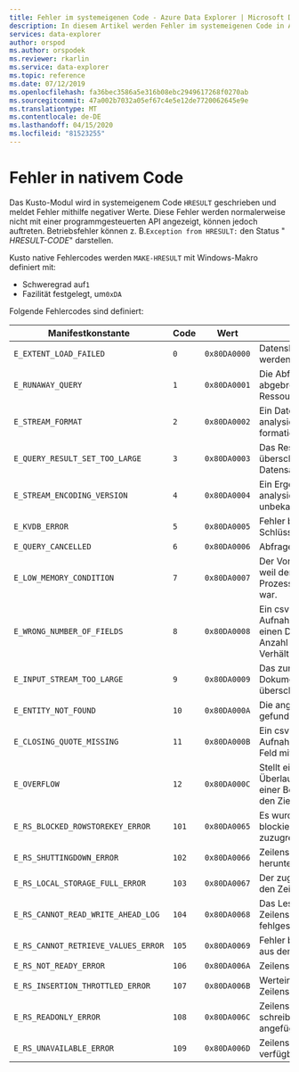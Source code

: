 ```yaml
---
title: Fehler im systemeigenen Code - Azure Data Explorer | Microsoft Docs
description: In diesem Artikel werden Fehler im systemeigenen Code in Azure Data Explorer beschrieben.
services: data-explorer
author: orspod
ms.author: orspodek
ms.reviewer: rkarlin
ms.service: data-explorer
ms.topic: reference
ms.date: 07/12/2019
ms.openlocfilehash: fa36bec3586a5e316b08ebc2949617268f0270ab
ms.sourcegitcommit: 47a002b7032a05ef67c4e5e12de7720062645e9e
ms.translationtype: MT
ms.contentlocale: de-DE
ms.lasthandoff: 04/15/2020
ms.locfileid: "81523255"
---
```

# <a name="errors-in-native-code"></a>Fehler in nativem Code

Das Kusto-Modul wird in systemeigenem Code `HRESULT` geschrieben und meldet Fehler mithilfe negativer Werte. Diese Fehler werden normalerweise nicht mit einer programmgesteuerten API angezeigt, können jedoch auftreten. Betriebsfehler können z. B.`Exception from HRESULT:` den Status " *HRESULT-CODE*" darstellen.

Kusto native Fehlercodes werden `MAKE-HRESULT` mit Windows-Makro definiert mit:

* Schweregrad auf`1`
* Fazilität festgelegt, um`0xDA`
  
Folgende Fehlercodes sind definiert:

|Manifestkonstante                  |Code |Wert        |Bedeutung                                                                                                        |
|-----------------------------------|-----|-------------|---------------------------------------------------------------------------------------------------------------|
|`E_EXTENT_LOAD_FAILED`             | `0`  |`0x80DA0000`|Datenshard konnte nicht geladen werden                                                                                  |
|`E_RUNAWAY_QUERY`                  | `1`  |`0x80DA0001`|Die Abfrageausführung wurde abgebrochen, da die zulässigen Ressourcen überschritten wurden.                                                   |
|`E_STREAM_FORMAT`                  | `2`  |`0x80DA0002`|Ein Datenstrom kann nicht analysiert werden, da er schlecht formatiert ist.                                                      |
|`E_QUERY_RESULT_SET_TOO_LARGE`     | `3`  |`0x80DA0003`|Das Resultset für diese Abfrage überschreitet die zulässigen Datensatz-/Größengrenzen.                                            |
|`E_STREAM_ENCODING_VERSION`        | `4`  |`0x80DA0004`|Ein Ergebnisstream kann nicht analysiert werden, da seine Version unbekannt ist.                                                   |
|`E_KVDB_ERROR`                     | `5`  |`0x80DA0005`|Fehler beim Ausführen eines Schlüssel-/Wertdatenbankvorgangs                                                              |
|`E_QUERY_CANCELLED`                | `6`  |`0x80DA0006`|Abfrage wurde abgebrochen                                                                                            |
|`E_LOW_MEMORY_CONDITION`           | `7`  |`0x80DA0007`|Der Vorgang wurde abgebrochen, weil der verfügbare Prozessspeicher nicht verfügbar war.                                              |
|`E_WRONG_NUMBER_OF_FIELDS`         | `8`  |`0x80DA0008`|Ein csv-Dokument, das zur Aufnahme übermittelt wird, weist einen Datensatz mit der falschen Anzahl von Feldern auf (im Verhältnis zu anderen Datensätzen)|
|`E_INPUT_STREAM_TOO_LARGE`         | `9`  |`0x80DA0009`|Das zur Einnahme übermittelte Dokument hat die zulässige Länge überschritten.                                           |
|`E_ENTITY_NOT_FOUND`               | `10` |`0x80DA000A`|Die angeforderte Entität wurde nicht gefunden.                                                                             |
|`E_CLOSING_QUOTE_MISSING`          | `11` |`0x80DA000B`|Ein csv-Dokument, das zur Aufnahme übermittelt wird, hat ein Feld mit einem fehlenden Angebot.                                        |
|`E_OVERFLOW`                       | `12` |`0x80DA000C`|Stellt einen arithmetischen Überlauffehler dar (das Ergebnis einer Berechnung ist zu groß für den Zieltyp)    |
|`E_RS_BLOCKED_ROWSTOREKEY_ERROR`   | `101`|`0x80DA0065`|Es wurde versucht, auf einen blockierten Zeilenspeicherschlüssel zuzugreifen.                                                          |
|`E_RS_SHUTTINGDOWN_ERROR`          | `102`|`0x80DA0066`|Zeilenspeicher wird heruntergefahren                                                                                     |
|`E_RS_LOCAL_STORAGE_FULL_ERROR`    | `103`|`0x80DA0067`|Der zugewiesene Speicherplatz für den Zeilenspeicherspeicher ist voll                                                             |
|`E_RS_CANNOT_READ_WRITE_AHEAD_LOG` | `104`|`0x80DA0068`|Das Lesen aus dem Zeilenspeicherspeicher ist fehlgeschlagen.                                                                      |
|`E_RS_CANNOT_RETRIEVE_VALUES_ERROR`| `105`|`0x80DA0069`|Fehler beim Abrufen von Werten aus dem Zeilenspeicherspeicher                                                              |
|`E_RS_NOT_READY_ERROR`             | `106`|`0x80DA006A`|Zeilenspeicher initialisiert                                                                                      |
|`E_RS_INSERTION_THROTTLED_ERROR`   | `107`|`0x80DA006B`|Werteinfügung in einen Zeilenspeicher wurde gedrosselt                                                                   |
|`E_RS_READONLY_ERROR`              | `108`|`0x80DA006C`|Zeilenspeicher ist im schreibgeschützten Zustand angefügt                                                                       |
|`E_RS_UNAVAILABLE_ERROR`           | `109`|`0x80DA006D`|Zeilenspeicher ist derzeit nicht verfügbar                                                                             |
